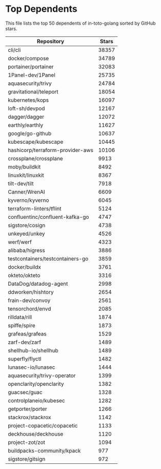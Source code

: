 
# Top Dependents

This file lists the top 50 dependents of in-toto-golang sorted by GitHub stars.

| Repository | Stars |
|------------|-------|
| cli/cli | 38357 |
| docker/compose | 34789 |
| portainer/portainer | 32083 |
| 1Panel-dev/1Panel | 25735 |
| aquasecurity/trivy | 24784 |
| gravitational/teleport | 18054 |
| kubernetes/kops | 16097 |
| loft-sh/devpod | 12167 |
| dagger/dagger | 12072 |
| earthly/earthly | 11627 |
| google/go-github | 10637 |
| kubescape/kubescape | 10445 |
| hashicorp/terraform-provider-aws | 10106 |
| crossplane/crossplane | 9913 |
| moby/buildkit | 8492 |
| linuxkit/linuxkit | 8367 |
| tilt-dev/tilt | 7918 |
| Canner/WrenAI | 6609 |
| kyverno/kyverno | 6045 |
| terraform-linters/tflint | 5124 |
| confluentinc/confluent-kafka-go | 4747 |
| sigstore/cosign | 4738 |
| unkeyed/unkey | 4526 |
| werf/werf | 4323 |
| alibaba/higress | 3886 |
| testcontainers/testcontainers-go | 3859 |
| docker/buildx | 3761 |
| okteto/okteto | 3316 |
| DataDog/datadog-agent | 2998 |
| ddworken/hishtory | 2654 |
| frain-dev/convoy | 2561 |
| tensorchord/envd | 2085 |
| rilldata/rill | 1874 |
| spiffe/spire | 1873 |
| grafeas/grafeas | 1529 |
| zarf-dev/zarf | 1489 |
| shellhub-io/shellhub | 1489 |
| superfly/flyctl | 1482 |
| lunasec-io/lunasec | 1444 |
| aquasecurity/trivy-operator | 1399 |
| openclarity/openclarity | 1382 |
| guacsec/guac | 1328 |
| controlplaneio/kubesec | 1282 |
| getporter/porter | 1266 |
| stackrox/stackrox | 1142 |
| project-copacetic/copacetic | 1133 |
| deckhouse/deckhouse | 1120 |
| project-zot/zot | 1094 |
| buildpacks-community/kpack | 977 |
| sigstore/gitsign | 972 |

